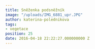 ```yaml
---
title: Sněženka podsněžník
image: "/uploads/IMG_6881_upr.JPG"
author: katerina-polednikova
tags:
- vegetace
position: 25
date: 2016-04-18 22:22:27.000000000 Z
---
```


